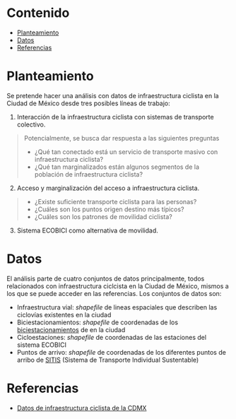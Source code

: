 # Contenido

-   [Planteamiento](#planteamiento)
-   [Datos](#datos)
-   [Referencias](#referencias)

# Planteamiento

Se pretende hacer una análisis con datos de infraestructura ciclista en la Ciudad de México desde tres posibles líneas de trabajo:

1. Interacción de la infraestructura ciclista con sistemas de transporte colectivo.
>Potencialmente, se busca dar respuesta a las siguientes preguntas
>* ¿Qué tan conectado está un servicio de transporte masivo con infraestructura ciclista?
>* ¿Qué tan marginalizados están algunos segmentos de la población de infraestructura ciclista?
  
2. Acceso y marginalización del acceso a infraestructura ciclista.
>* ¿Existe suficiente transporte ciclista para las personas?
>* ¿Cuáles son los puntos origen destino más típicos?
>* ¿Cuáles son los patrones de movilidad ciclista?
  
3. Sistema ECOBICI como alternativa de movilidad.

# Datos

El análisis parte de cuatro conjuntos de datos principalmente, todos relacionados con infraestructura ciclcista en la Ciudad de México, mismos a los que se puede acceder en las referencias. Los conjuntos de datos son:

* Infraestructura vial: _shapefile_ de lineas espaciales que describen las ciclovías existentes en la ciudad
* Biciestacionamientos: _shapefile_ de coordenadas de los [biciestacionamientos](https://miituo.com/blog/cotizar-seguro-de-auto/biciestacionamientos-cdmx-que-son-como-usarlos) de en la ciudad
* Cicloestaciones: _shapefile_ de coordenadas de las estaciones del sistema ECOBICI
* Puntos de arrivo: _shapefile_ de coordenadas de los diferentes puntos de arribo de [SITIS](https://www.pasajero7.com/avanza-construccion-puntos-arribo-bicicletas-monopatines-sin-anclaje/) (Sistema de Transporte Individual Sustentable)

# Referencias

* [Datos de infraestructura ciclista de la CDMX](https://datos.cdmx.gob.mx/dataset/infraestructura-vial-ciclista/resource/1cf94274-0bf6-4220-b959-8aa0ec68a326?inner_span=True)
